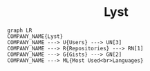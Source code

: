 <h1 align="center">Lyst</h1>

```mermaid
graph LR
COMPANY_NAME{Lyst}
COMPANY_NAME ---> U{Users} ---> UN[3]
COMPANY_NAME ---> R{Repositories} ---> RN[1]
COMPANY_NAME ---> G{Gists} ---> GN[2]
COMPANY_NAME ---> ML{Most Used<br>Languages}
```

